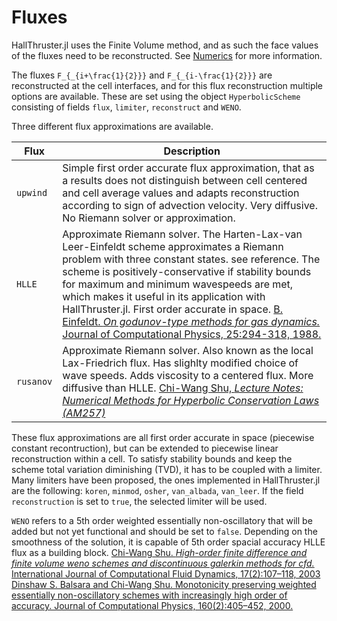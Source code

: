 # Fluxes

HallThruster.jl uses the Finite Volume method, and as such the face values of the fluxes need to be reconstructed. See [Numerics](@ref) for more information. 


The fluxes ``F_{_{i+\frac{1}{2}}}`` and ``F_{_{i-\frac{1}{2}}}`` are reconstructed at the cell interfaces, and for this flux reconstruction multiple options are available. These are set using the object `HyperbolicScheme` consisting of fields `flux`, `limiter`, `reconstruct` and `WENO`.

Three different flux approximations are available. 

| Flux                   |  Description                                                  |
| ----------------------- | ------------------------------------------------------------------------------------------------------------------------ |
| `upwind`                                                    | Simple first order accurate flux approximation, that as a results does not distinguish between cell centered and cell average values and adapts reconstruction according to sign of advection velocity. Very diffusive. No Riemann solver or approximation.   |
| `HLLE`       | Approximate Riemann solver. The Harten-Lax-van Leer-Einfeldt scheme approximates a Riemann problem with three constant states. see reference. The scheme is positively-conservative if stability bounds for maximum and minimum wavespeeds are met, which makes it useful in its application with HallThruster.jl. First order accurate in space. [B. Einfeldt. *On godunov-type methods for gas dynamics.* Journal of Computational Physics, 25:294-318, 1988.](https://epubs.siam.org/doi/10.1137/0725021) |
| `rusanov`                                                     | Approximate Riemann solver. Also known as the local Lax-Friedrich flux. Has slighlty modified choice of wave speeds. Adds viscosity to a centered flux. More diffusive than HLLE. [Chi-Wang Shu, *Lecture Notes: Numerical Methods for Hyperbolic Conservation Laws (AM257)*](https://mathema.tician.de/dl/academic/notes/257/257.pdf)


These flux approximations are all first order accurate in space (piecewise constant recontruction), but can be extended to piecewise linear reconstruction within a cell. To satisfy stability bounds and keep the scheme total variation diminishing (TVD), it has to be coupled with a limiter. Many limiters have been proposed, the ones implemented in HallThruster.jl are the following: `koren`, `minmod`, `osher`, `van_albada`, `van_leer`. If the field `reconstruction` is set to `true`, the selected limiter will be used.

`WENO` refers to a 5th order weighted essentially non-oscillatory that will be added but not yet functional and should be set to `false`. Depending on the smoothness of the solution, it is capable of 5th order spacial accuracy HLLE flux as a building block. [Chi-Wang Shu. *High-order finite difference and finite volume weno schemes and discontinuous galerkin
methods for cfd.* International Journal of Computational Fluid Dynamics, 17(2):107–118, 2003](https://www.tandfonline.com/doi/abs/10.1080/1061856031000104851) [Dinshaw S. Balsara and Chi-Wang Shu. Monotonicity preserving weighted essentially non-oscillatory schemes with increasingly high order of accuracy. Journal of Computational Physics, 160(2):405–452, 2000.](https://www.sciencedirect.com/science/article/pii/S002199910096443X)
